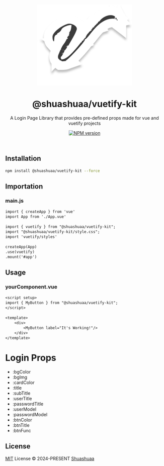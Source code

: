 <br>

<p align="center">
<img src="./@shuashuaa-vuetify-kit.png" width="300" />
</p>

<h1 align="center">@shuashuaa/vuetify-kit</h1>

<p align="center">
A Login Page Library that provides pre-defined props made for vue and vuetify projects
<!-- A Library that provides pre-defined user interfaces made with vue and vuetify -->
</p>

<p align="center">
<a href="https://www.npmjs.com/package/@viktor-luna/vue-kit-3"><img src="https://img.shields.io/npm/v/@viktor-luna/vue-kit-3?color=c95f8b&amp;label=" alt="NPM version"></a></p>

<br>

## Installation

```sh
npm install @shuashuaa/vuetify-kit --force
```

## Importation

### main.js
```
import { createApp } from 'vue'
import App from './App.vue'

import { vuetify } from "@shuashuaa/vuetify-kit";
import "@shuashuaa/vuetify-kit/style.css";
import 'vuetify/styles'

createApp(App)
.use(vuetify)
.mount('#app')
```

## Usage
### yourComponent.vue
```
<script setup>
import { MyButton } from "@shuashuaa/vuetify-kit";
</script>

<template>
    <div>
        <MyButton label="It's Working!"/>
    </div>
</template>

```

# Login Props

- :bgColor
- :bgImg
- :cardColor
- :title
- :subTitle
- :userTitle
- :passwordTitle
- :userModel
- :passwordModel
- :btnColor
- :btnTitle
- :btnFunc

## License

[MIT](./LICENSE) License &copy; 2024-PRESENT [Shuashuaa](https://github.com/antfu)